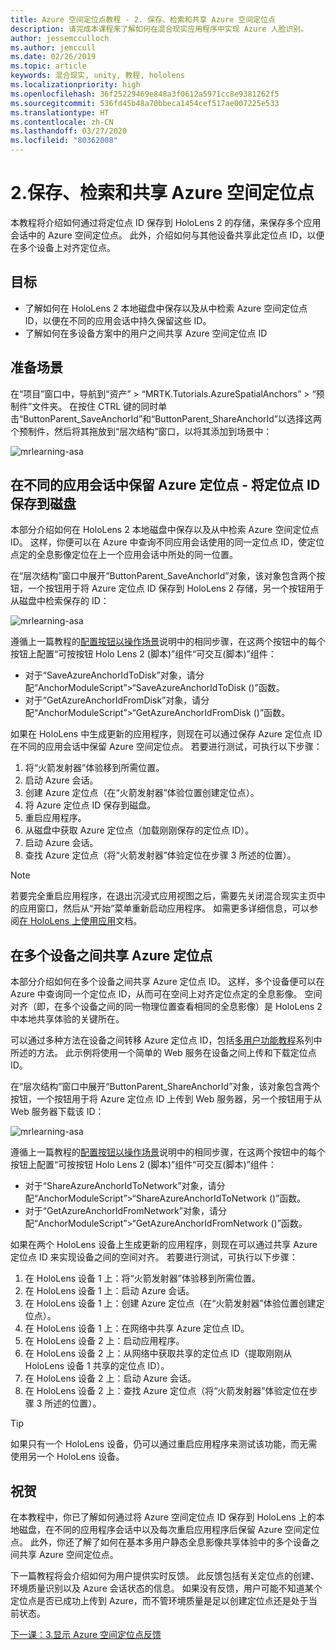```yaml
---
title: Azure 空间定位点教程 - 2. 保存、检索和共享 Azure 空间定位点
description: 请完成本课程来了解如何在混合现实应用程序中实现 Azure 人脸识别。
author: jessemcculloch
ms.author: jemccull
ms.date: 02/26/2019
ms.topic: article
keywords: 混合现实, unity, 教程, hololens
ms.localizationpriority: high
ms.openlocfilehash: 36f25229469e848a3f0612a5971cc8e9381262f5
ms.sourcegitcommit: 536fd45b48a70bbeca1454cef517ae007225e533
ms.translationtype: HT
ms.contentlocale: zh-CN
ms.lasthandoff: 03/27/2020
ms.locfileid: "80362008"
---
```

# <a name="2-saving-retrieving-and-sharing-azure-spatial-anchors"></a>2.保存、检索和共享 Azure 空间定位点

本教程将介绍如何通过将定位点 ID 保存到 HoloLens 2 的存储，来保存多个应用会话中的 Azure 空间定位点。 此外，介绍如何与其他设备共享此定位点 ID，以便在多个设备上对齐定位点。

## <a name="objectives"></a>目标

* 了解如何在 HoloLens 2 本地磁盘中保存以及从中检索 Azure 空间定位点 ID，以便在不同的应用会话中持久保留这些 ID。
* 了解如何在多设备方案中的用户之间共享 Azure 空间定位点 ID

## <a name="preparing-the-scene"></a>准备场景

在“项目”窗口中，导航到“资产” > “MRTK.Tutorials.AzureSpatialAnchors” > “预制件”文件夹。    在按住 CTRL 键的同时单击“ButtonParent_SaveAnchorId”和“ButtonParent_ShareAnchorId”以选择这两个预制件，然后将其拖放到“层次结构”窗口，以将其添加到场景中：  

![mrlearning-asa](images/mrlearning-asa/tutorial2-section1-step1-1.png)

## <a name="persist-azure-anchors-between-app-sessions---save-anchor-id-to-disk"></a>在不同的应用会话中保留 Azure 定位点 - 将定位点 ID 保存到磁盘
<!-- TODO: Consider renaming to 'Persist Azure Anchors between app sessions' -->

本部分介绍如何在 HoloLens 2 本地磁盘中保存以及从中检索 Azure 空间定位点 ID。 这样，你便可以在 Azure 中查询不同应用会话使用的同一定位点 ID，使定位点定的全息影像定位在上一个应用会话中所处的同一位置。

在“层次结构”窗口中展开“ButtonParent_SaveAnchorId”对象，该对象包含两个按钮，一个按钮用于将 Azure 定位点 ID 保存到 HoloLens 2 存储，另一个按钮用于从磁盘中检索保存的 ID： 

![mrlearning-asa](images/mrlearning-asa/tutorial2-section2-step1-1.png)

遵循上一篇教程的[配置按钮以操作场景](mrlearning-asa-ch1.md#configuring-the-buttons-to-operate-the-scene)说明中的相同步骤，在这两个按钮中的每个按钮上配置“可按按钮 Holo Lens 2 (脚本)”组件“可交互(脚本)”组件：  

* 对于“SaveAzureAnchorIdToDisk”对象，请分配“AnchorModuleScript”>“SaveAzureAnchorIdToDisk ()”函数。  
* 对于“GetAzureAnchorIdFromDisk”对象，请分配“AnchorModuleScript”>“GetAzureAnchorIdFromDisk ()”函数。  

如果在 HoloLens 中生成更新的应用程序，则现在可以通过保存 Azure 定位点 ID 在不同的应用会话中保留 Azure 空间定位点。 若要进行测试，可执行以下步骤：

1. 将“火箭发射器”体验移到所需位置。
2. 启动 Azure 会话。
3. 创建 Azure 定位点（在“火箭发射器”体验位置创建定位点）。
4. 将 Azure 定位点 ID 保存到磁盘。
5. 重启应用程序。
6. 从磁盘中获取 Azure 定位点（加载刚刚保存的定位点 ID）。
7. 启动 Azure 会话。
8. 查找 Azure 定位点（将“火箭发射器”体验定位在步骤 3 所述的位置）。

> [!NOTE]
> 若要完全重启应用程序，在退出沉浸式应用视图之后，需要先关闭混合现实主页中的应用窗口，然后从“开始”菜单重新启动应用程序。 如需更多详细信息，可以参阅[在 HoloLens 上使用应用](https://docs.microsoft.com/hololens/holographic-home#using-apps-on-hololens)文档。

## <a name="share-azure-anchors-between-multiple-devices"></a>在多个设备之间共享 Azure 定位点

本部分介绍如何在多个设备之间共享 Azure 定位点 ID。 这样，多个设备便可以在 Azure 中查询同一个定位点 ID，从而可在空间上对齐定位点定的全息影像。 空间对齐（即，在多个设备之间的同一物理位置查看相同的全息影像）是 HoloLens 2 中本地共享体验的关键所在。

可以通过多种方法在设备之间转移 Azure 定位点 ID，包括[多用户功能教程](mrlearning-sharing(photon)-ch1.md)系列中所述的方法。 此示例将使用一个简单的 Web 服务在设备之间上传和下载定位点 ID。

在“层次结构”窗口中展开“ButtonParent_ShareAnchorId”对象，该对象包含两个按钮，一个按钮用于将 Azure 定位点 ID 上传到 Web 服务器，另一个按钮用于从 Web 服务器下载该 ID： 

![mrlearning-asa](images/mrlearning-asa/tutorial2-section3-step1-1.png)

遵循上一篇教程的[配置按钮以操作场景](mrlearning-asa-ch1.md#configuring-the-buttons-to-operate-the-scene)说明中的相同步骤，在这两个按钮中的每个按钮上配置“可按按钮 Holo Lens 2 (脚本)”组件“可交互(脚本)”组件：  

* 对于“ShareAzureAnchorIdToNetwork”对象，请分配“AnchorModuleScript”>“ShareAzureAnchorIdToNetwork ()”函数。  
* 对于“GetAzureAnchorIdFromNetwork”对象，请分配“AnchorModuleScript”>“GetAzureAnchorIdFromNetwork ()”函数。  

如果在两个 HoloLens 设备上生成更新的应用程序，则现在可以通过共享 Azure 定位点 ID 来实现设备之间的空间对齐。 若要进行测试，可执行以下步骤：

1. 在 HoloLens 设备 1 上：将“火箭发射器”体验移到所需位置。
2. 在 HoloLens 设备 1 上：启动 Azure 会话。
3. 在 HoloLens 设备 1 上：创建 Azure 定位点（在“火箭发射器”体验位置创建定位点）。
4. 在 HoloLens 设备 1 上：在网络中共享 Azure 定位点 ID。
5. 在 HoloLens 设备 2 上：启动应用程序。
6. 在 HoloLens 设备 2 上：从网络中获取共享的定位点 ID（提取刚刚从 HoloLens 设备 1 共享的定位点 ID）。
7. 在 HoloLens 设备 2 上：启动 Azure 会话。
8. 在 HoloLens 设备 2 上：查找 Azure 定位点（将“火箭发射器”体验定位在步骤 3 所述的位置）。

> [!TIP]
> 如果只有一个 HoloLens 设备，仍可以通过重启应用程序来测试该功能，而无需使用另一个 HoloLens 设备。

## <a name="congratulations"></a>祝贺

在本教程中，你已了解如何通过将 Azure 空间定位点 ID 保存到 HoloLens 上的本地磁盘，在不同的应用程序会话中以及每次重启应用程序后保留 Azure 空间定位点。 此外，你还了解了如何在基本多用户静态全息影像共享体验中的多个设备之间共享 Azure 空间定位点。

下一篇教程将会介绍如何为用户提供实时反馈。 此反馈包括有关定位点的创建、环境质量识别以及 Azure 会话状态的信息。 如果没有反馈，用户可能不知道某个定位点是否已成功上传到 Azure，而不管环境质量是足以创建定位点还是处于当前状态。

[下一课：3.显示 Azure 空间定位点反馈](mrlearning-asa-ch3.md)
